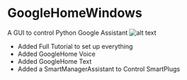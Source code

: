 # GoogleHomeWindows
A GUI to control Python Google Assistant
![alt text](https://images2.imagebam.com/37/21/0d/69edb11324519373.png)

* Added Full Tutorial to set up everything
* Added GoogleHome Voice
* Added GoogleHome Text
* Added a SmartManagerAssistant to Control SmartPlugs
